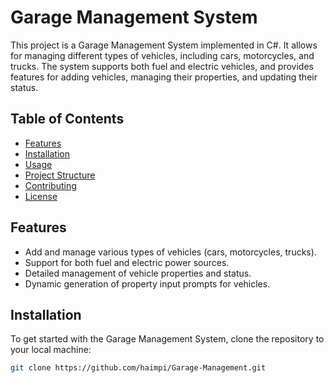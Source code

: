 # Garage Management System

This project is a Garage Management System implemented in C#. It allows for managing different types of vehicles, including cars, motorcycles, and trucks. The system supports both fuel and electric vehicles, and provides features for adding vehicles, managing their properties, and updating their status.

## Table of Contents

- [Features](#features)
- [Installation](#installation)
- [Usage](#usage)
- [Project Structure](#project-structure)
- [Contributing](#contributing)
- [License](#license)

## Features

- Add and manage various types of vehicles (cars, motorcycles, trucks).
- Support for both fuel and electric power sources.
- Detailed management of vehicle properties and status.
- Dynamic generation of property input prompts for vehicles.

## Installation

To get started with the Garage Management System, clone the repository to your local machine:

```bash
git clone https://github.com/haimpi/Garage-Management.git

